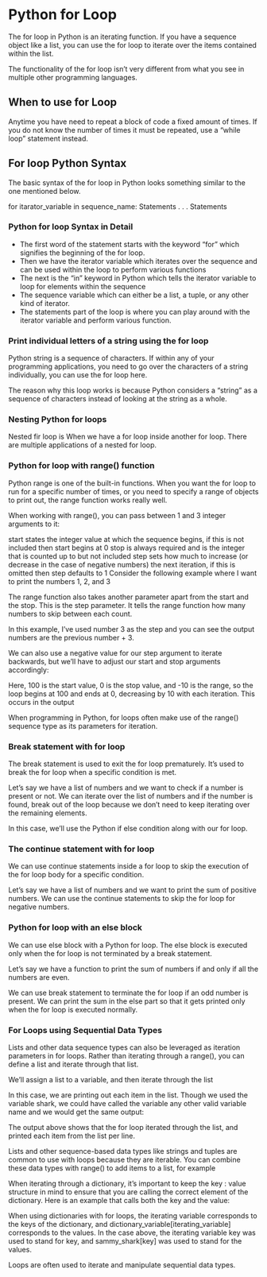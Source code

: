# Python for Loop

The for loop in Python is an iterating function. If you have a sequence object like a list, you can use the for loop to iterate over the items contained within the list.

The functionality of the for loop isn’t very different from what you see in multiple other programming languages.

## When to use for Loop

Anytime you have need to repeat a block of code a fixed amount of times. If you do not know the number of times it must be repeated, use a “while loop” statement instead.

## For loop Python Syntax

The basic syntax of the for loop in Python looks something similar to the one mentioned below.

for itarator_variable in sequence_name:
Statements
. . .
Statements

### Python for loop Syntax in Detail

- The first word of the statement starts with the keyword “for” which signifies the beginning of the for loop.
- Then we have the iterator variable which iterates over the sequence and can be used within the loop to perform various functions
- The next is the “in” keyword in Python which tells the iterator variable to loop for elements within the sequence
- The sequence variable which can either be a list, a tuple, or any other kind of iterator.
- The statements part of the loop is where you can play around with the iterator variable and perform various function.

### Print individual letters of a string using the for loop

Python string is a sequence of characters. If within any of your programming applications, you need to go over the characters of a string individually, you can use the for loop here.

The reason why this loop works is because Python considers a “string” as a sequence of characters instead of looking at the string as a whole.

### Nesting Python for loops

Nested fir loop is When we have a for loop inside another for loop. There are multiple applications of a nested for loop.

### Python for loop with range() function

Python range is one of the built-in functions. When you want the for loop to run for a specific number of times, or you need to specify a range of objects to print out, the range function works really well.

When working with range(), you can pass between 1 and 3 integer arguments to it:

start states the integer value at which the sequence begins, if this is not included then start begins at 0
stop is always required and is the integer that is counted up to but not included
step sets how much to increase (or decrease in the case of negative numbers) the next iteration, if this is omitted then step defaults to 1
Consider the following example where I want to print the numbers 1, 2, and 3

The range function also takes another parameter apart from the start and the stop. This is the step parameter. It tells the range function how many numbers to skip between each count.

In this example, I’ve used number 3 as the step and you can see the output numbers are the previous number + 3.

We can also use a negative value for our step argument to iterate backwards, but we’ll have to adjust our start and stop arguments accordingly:

Here, 100 is the start value, 0 is the stop value, and -10 is the range, so the loop begins at 100 and ends at 0, decreasing by 10 with each iteration. This occurs in the output

When programming in Python, for loops often make use of the range() sequence type as its parameters for iteration.

### Break statement with for loop

The break statement is used to exit the for loop prematurely. It’s used to break the for loop when a specific condition is met.

Let’s say we have a list of numbers and we want to check if a number is present or not. We can iterate over the list of numbers and if the number is found, break out of the loop because we don’t need to keep iterating over the remaining elements.

In this case, we’ll use the Python if else condition along with our for loop.

### The continue statement with for loop

We can use continue statements inside a for loop to skip the execution of the for loop body for a specific condition.

Let’s say we have a list of numbers and we want to print the sum of positive numbers. We can use the continue statements to skip the for loop for negative numbers.

### Python for loop with an else block

We can use else block with a Python for loop. The else block is executed only when the for loop is not terminated by a break statement.

Let’s say we have a function to print the sum of numbers if and only if all the numbers are even.

We can use break statement to terminate the for loop if an odd number is present. We can print the sum in the else part so that it gets printed only when the for loop is executed normally.

### For Loops using Sequential Data Types

Lists and other data sequence types can also be leveraged as iteration parameters in for loops. Rather than iterating through a range(), you can define a list and iterate through that list.

We’ll assign a list to a variable, and then iterate through the list

In this case, we are printing out each item in the list. Though we used the variable shark, we could have called the variable any other valid variable name and we would get the same output:

The output above shows that the for loop iterated through the list, and printed each item from the list per line.

Lists and other sequence-based data types like strings and tuples are common to use with loops because they are iterable. You can combine these data types with range() to add items to a list, for example

When iterating through a dictionary, it’s important to keep the key : value structure in mind to ensure that you are calling the correct element of the dictionary. Here is an example that calls both the key and the value:

When using dictionaries with for loops, the iterating variable corresponds to the keys of the dictionary, and dictionary_variable[iterating_variable] corresponds to the values. In the case above, the iterating variable key was used to stand for key, and sammy_shark[key] was used to stand for the values.

Loops are often used to iterate and manipulate sequential data types.
